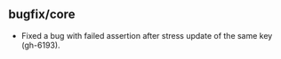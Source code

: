 ## bugfix/core

* Fixed a bug with failed assertion after stress update of the same key
  (gh-6193).
